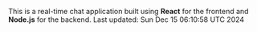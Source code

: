 This is a real-time chat application built using **React** for the frontend and **Node.js** for the backend.
Last updated: Sun Dec 15 06:10:58 UTC 2024
